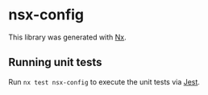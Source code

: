 # nsx-config

This library was generated with [Nx](https://nx.dev).

## Running unit tests

Run `nx test nsx-config` to execute the unit tests via [Jest](https://jestjs.io).
